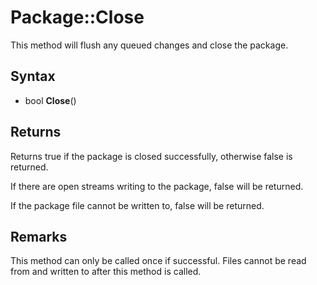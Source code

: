 # Package::Close

This method will flush any queued changes and close the package.

## Syntax

- bool **Close**()

## Returns

Returns true if the package is closed successfully, otherwise false is returned.

If there are open streams writing to the package, false will be returned.

If the package file cannot be written to, false will be returned.

## Remarks

This method can only be called once if successful. Files cannot be read from and written to after this method is called.
